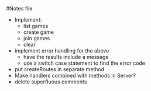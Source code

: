 #Notes file
- Implement:
  - list games
  - create game
  - join games
  - clear
- implement error handling for the above
  - have the results include a message
  - use a switch case statement to find the error code
- put createRoutes in separate method
- Make handlers combined with methods in Server?
- delete superfluous comments